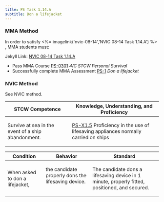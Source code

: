 ```yaml
---
title: PS Task 1.14.A 
subtitle: Don a lifejacket
---
```



### MMA Method

In order to satisfy <%= imagelink('nvic-08-14','NVIC 08-14  Task  1.14.A') %> , MMA students must:

Jekyll Link: [NVIC 08-14  Task  1.14.A](/stcw23/assets/images/nvic-08-14.pdf)

* Pass MMA Course  [PS-0301](PS-0301) *4/C STCW Personal Survival*
* Successfully complete MMA Assessment  [PS-1](PS-1) *Don a lifejacket*


### NVIC Method

<a onclick="togglevisibility('nvic_methods')" >See NVIC method.</a>

<div id='nvic_methods' class='hide'>

<table>
<thead>
<tr>
<th class='forty'> STCW Competence </th>
<th class='sixty'> Knowledge, Understanding, and Proficiency </th>
</tr>
</thead>




<tbody>
<tr><td markdown='1'>

Survive at sea in the event of a ship abandonment.

</td><td markdown='1'>

[PS-X1.5](../../tables/611.html#PS-X1.5) Proficiency in the use of lifesaving appliances normally carried on ships

</td></tr>


</tbody>
</table>


<table>
<thead>
<tr><th class='twenty'>  Condition </th><th class='twenty'> Behavior </th><th  class='sixty'>Standard </th></tr>
</thead>
<tbody >



<tr><td markdown='1'>

When asked to don a lifejacket,

</td><td markdown='1'>

the candidate properly dons the lifesaving device.

<br>

<div class="tooltip">
<span class="tooltiptext">
</span>
</div>


</td><td markdown='1'>

The candidate dons a lifesaving device in 1 minute, properly fitted, positioned, and secured.

</td></tr>
</tbody>
</table>
</div>
